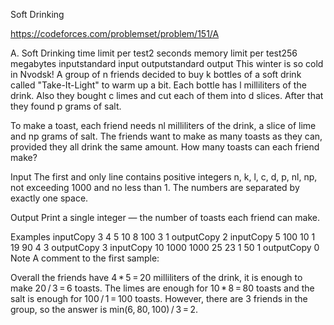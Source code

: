 Soft Drinking

https://codeforces.com/problemset/problem/151/A

A. Soft Drinking
time limit per test2 seconds
memory limit per test256 megabytes
inputstandard input
outputstandard output
This winter is so cold in Nvodsk! A group of n friends decided to buy k bottles of a soft drink called "Take-It-Light" to warm up a bit. Each bottle has l milliliters of the drink. Also they bought c limes and cut each of them into d slices. After that they found p grams of salt.

To make a toast, each friend needs nl milliliters of the drink, a slice of lime and np grams of salt. The friends want to make as many toasts as they can, provided they all drink the same amount. How many toasts can each friend make?

Input
The first and only line contains positive integers n, k, l, c, d, p, nl, np, not exceeding 1000 and no less than 1. The numbers are separated by exactly one space.

Output
Print a single integer — the number of toasts each friend can make.

Examples
inputCopy
3 4 5 10 8 100 3 1
outputCopy
2
inputCopy
5 100 10 1 19 90 4 3
outputCopy
3
inputCopy
10 1000 1000 25 23 1 50 1
outputCopy
0
Note
A comment to the first sample:

Overall the friends have 4 * 5 = 20 milliliters of the drink, it is enough to make 20 / 3 = 6 toasts. The limes are enough for 10 * 8 = 80 toasts and the salt is enough for 100 / 1 = 100 toasts. However, there are 3 friends in the group, so the answer is min(6, 80, 100) / 3 = 2.
